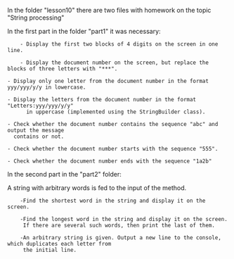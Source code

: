 In the folder "lesson10" there are two files with homework on the topic "String processing"

In the first part in the folder "part1" it was necessary:

        - Display the first two blocks of 4 digits on the screen in one line.

        - Display the document number on the screen, but replace the blocks of three letters with "***".

	- Display only one letter from the document number in the format yyy/yyy/y/y in lowercase.

	- Display the letters from the document number in the format "Letters:yyy/yyy/y/y"
          in uppercase (implemented using the StringBuilder class).

	- Check whether the document number contains the sequence "abc" and output the message 
	  contains or not.

	- Check whether the document number starts with the sequence "555".

	- Check whether the document number ends with the sequence "1a2b"

In the second part in the "part2" folder:

A string with arbitrary words is fed to the input of the method.

        -Find the shortest word in the string and display it on the screen.
      
        -Find the longest word in the string and display it on the screen.
         If there are several such words, then print the last of them.
      
        -An arbitrary string is given. Output a new line to the console, which duplicates each letter from
         the initial line.
